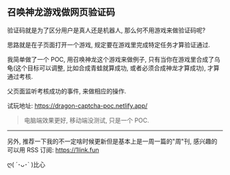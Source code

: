 ## 召唤神龙游戏做网页验证码

验证码就是为了区分用户是真人还是机器人, 那么何不用游戏来做验证码呢?

思路就是在子页面打开一个游戏, 规定要在游戏里完成特定任务才算验证通过.

我简单做了一个 POC, 用召唤神龙这个游戏来做例子, 只有当你在游戏里合成了乌龟(这个目标可以调整, 比如合成青蛙就算成功, 或者必须合成神龙才算成功), 才算通过考核.

父页面监听考核成功的事件, 来做相应的操作.

试玩地址: https://dragon-captcha-poc.netlify.app/

> 电脑端效果更好, 移动端没测试, 只是一个 POC.

---

另外, 推荐一下我的不一定啥时候更新但是基本上是一周一篇的"周"刊, 感兴趣的可以用 RSS 订阅: https://1link.fun

ღ( ´･ᴗ･` )比心
